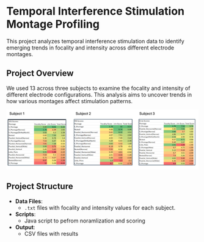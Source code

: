 # Temporal Interference Stimulation Montage Profiling

This project analyzes temporal interference stimulation data to identify emerging trends in focality and intensity across different electrode montages.

## Project Overview
We used 13 across three subjects to examine the focality and intensity of different electrode configurations. This analysis aims to uncover trends in how various montages affect stimulation patterns.

![Summary of Results](./summary.png)

## Project Structure
- **Data Files**: 
  - `.txt` files with focality and intensity values for each subject.
- **Scripts**:
  - Java script to pefrom noramlization and scoring
- **Output**:
  - CSV files with  results


